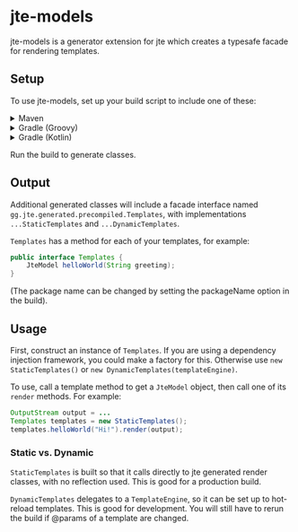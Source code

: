 # jte-models

jte-models is a generator extension for jte which creates a typesafe facade for rendering templates.

## Setup

To use jte-models, set up your build script to include one of these:

<details>
<summary>Maven</summary>

```xml
            <plugin>
                <groupId>gg.jte</groupId>
                <artifactId>jte-maven-plugin</artifactId>
                <version>${jte.version}</version>
                <configuration>
                    <sourceDirectory>${basedir}/src/main/jte</sourceDirectory>
                    <contentType>Html</contentType>
                    <extensions>
                        <extension>
                            <className>gg.jte.models.generator.ModelExtension</className>
                            <!-- optional settings to include annotations on generated classes:
                            <settings>
                                <interfaceAnnotation>@foo.bar.MyAnnotation</interfaceAnnotation>
                                <implementationAnnotation>@foo.bar.MyAnnotation</implementationAnnotation>
                            </settings>
                            -->
                            <!-- optional settings to include (or exclude) certain templates.
                            The value is a regular expression matched against the class name of the generated JTE class.
                            <settings>
                                <includePattern>\.pages\..*</includePattern>
                                <excludePattern>\.components\..*</excludePattern>
                            </settings>
                            -->
                        </extension>
                    </extensions>
                </configuration>
                <executions>
                    <execution>
                        <phase>generate-sources</phase>
                        <goals>
                            <goal>generate</goal>
                        </goals>
                    </execution>
                </executions>
                <dependencies>
                    <dependency>
                        <groupId>gg.jte</groupId>
                        <artifactId>jte-models</artifactId>
                        <version>${jte.version}</version>
                    </dependency>
                </dependencies>
            </plugin>
```
</details>

<details>
<summary>Gradle (Groovy)</summary>

```groovy
plugins {
    id 'gg.jte.gradle' version '${jte.version}'
}

dependencies {
    implementation 'gg.jte:jte-runtime:${jte.version}'
    jteGenerate 'gg.jte:jte-models:${jte.version}'
}

jte {
    generate()
    binaryStaticContent = true
    jteExtension 'gg.jte.models.generator.ModelExtension'
    // or to add annotations to generated classes:
    /*
    jteExtension('gg.jte.models.generator.ModelExtension') {
        interfaceAnnotation = '@foo.bar.MyAnnotation'
        implementationAnnotation = '@foo.bar.MyAnnotation'
        includePattern = '\.pages\..*'
        excludePattern = '\.components\..*'
    }
     */
}

```
</details>

<details>
<summary>Gradle (Kotlin)</summary>

```kotlin
plugins {
    id("gg.jte.gradle") version "${jte.version}"
}

dependencies {
    implementation("gg.jte:jte-runtime:${jte.version}")
    jteGenerate("gg.jte:jte-models:${jte.version}")
}

jte {
    generate()
    binaryStaticContent.set(true)
    jteExtension("gg.jte.models.generator.ModelExtension")
    // or to add annotations to generated classes:
    /*
    jteExtension("gg.jte.models.generator.ModelExtension") {
        property("interfaceAnnotation", "@foo.bar.MyAnnotation")
        property("implementationAnnotation", "@foo.bar.MyAnnotation")
        property("includePattern", "\.pages\..*")
        property("excludePattern", '\.components\..*")
    }
     */
}

```
</details>

Run the build to generate classes.

## Output
Additional generated classes will include a facade interface named `gg.jte.generated.precompiled.Templates`, with implementations `...StaticTemplates` and `...DynamicTemplates`.

`Templates` has a method for each of your templates, for example:

```java
public interface Templates {
    JteModel helloWorld(String greeting);
}
```

(The package name can be changed by setting the packageName option in the build).

## Usage

First, construct an instance of `Templates`. If you are using a dependency injection framework, you could make a factory for this. Otherwise use `new StaticTemplates()` or `new DynamicTemplates(templateEngine)`.

To use, call a template method to get a `JteModel` object, then call one of its `render` methods. For example:

```java
OutputStream output = ...
Templates templates = new StaticTemplates();
templates.helloWorld("Hi!").render(output);
```

### Static vs. Dynamic

`StaticTemplates` is built so that it calls directly to jte generated render classes, with no reflection used. This is good for a production build.

`DynamicTemplates` delegates to a `TemplateEngine`, so it can be set up to hot-reload templates. This is good for development. You will still have to rerun the build if @params of a template are changed.